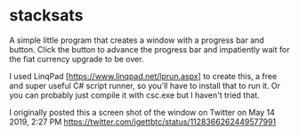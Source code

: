 # stacksats

A simple little program that creates a window with a progress bar and button. Click the button to advance the progress bar and impatiently wait for the fiat currency upgrade to be over.

I used LinqPad [https://www.linqpad.net/lprun.aspx] to create this, a free and super useful C# script runner, so you'll have to install that to run it. Or you can probably just compile it with csc.exe but I haven't tried that.

I originally posted this a screen shot of the window on Twitter on May 14 2019, 2:27 PM
https://twitter.com/jgettbtc/status/1128366262449577991
